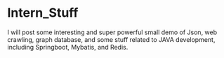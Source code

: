 # Intern_Stuff
I will post some interesting and super powerful small demo of Json, web crawling, graph database, 
and some stuff related to JAVA development, including Springboot, Mybatis, and Redis.
